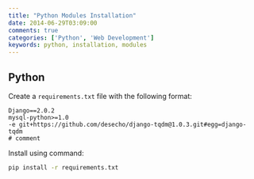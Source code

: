 ```yaml
---
title: "Python Modules Installation"
date: 2014-06-29T03:09:00
comments: true
categories: ['Python', 'Web Development']
keywords: python, installation, modules
---
```


## Python
Create a `requirements.txt` file with the following format:

```
Django==2.0.2
mysql-python>=1.0
-e git+https://github.com/desecho/django-tqdm@1.0.3.git#egg=django-tqdm
# comment
```

Install using command:
```bash
pip install -r requirements.txt
```
